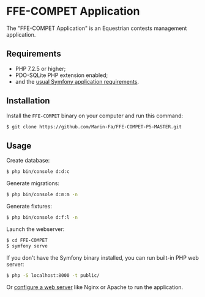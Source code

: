 FFE-COMPET Application
========================

The "FFE-COMPET Application" is an Equestrian contests management application.

Requirements
------------

  * PHP 7.2.5 or higher;
  * PDO-SQLite PHP extension enabled;
  * and the [usual Symfony application requirements][2].

Installation
------------

Install the `FFE-COMPET` binary on your computer and run
this command:

```bash
$ git clone https://github.com/Marin-Fa/FFE-COMPET-P5-MASTER.git
```

Usage
-----

Create database:

```bash
$ php bin/console d:d:c
```

Generate migrations:

```bash
$ php bin/console d:m:m -n
```

Generate fixtures:

```bash
$ php bin/console d:f:l -n
```

Launch the webserver:

```bash
$ cd FFE-COMPET
$ symfony serve
```

If you don't have the Symfony binary installed, you can run built-in PHP web server:

```bash
$ php -S localhost:8000 -t public/
```

Or [configure a web server][3] like Nginx or
Apache to run the application.


[1]: https://symfony.com/doc/current/best_practices.html
[2]: https://symfony.com/doc/current/reference/requirements.html
[3]: https://symfony.com/doc/current/cookbook/configuration/web_server_configuration.html
[4]: https://symfony.com/download
